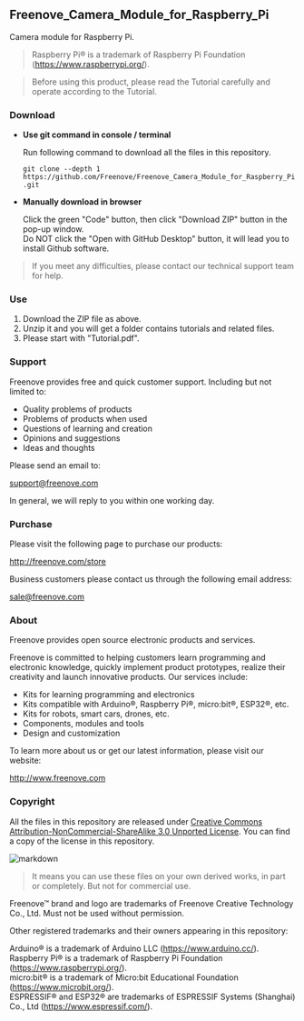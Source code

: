 ## Freenove_Camera_Module_for_Raspberry_Pi

Camera module for Raspberry Pi.

> Raspberry Pi® is a trademark of Raspberry Pi Foundation (https://www.raspberrypi.org/). 

> Before using this product, please read the Tutorial carefully and operate according to the Tutorial.

### Download

* **Use git command in console / terminal**

    Run following command to download all the files in this repository.

    `git clone --depth 1 https://github.com/Freenove/Freenove_Camera_Module_for_Raspberry_Pi.git`

* **Manually download in browser**

    Click the green "Code" button, then click "Download ZIP" button in the pop-up window.  
    Do NOT click the "Open with GitHub Desktop" button, it will lead you to install Github software.

> If you meet any difficulties, please contact our technical support team for help.


### Use

1. Download the ZIP file as above.
2. Unzip it and you will get a folder contains tutorials and related files.
3. Please start with "Tutorial.pdf".

### Support

Freenove provides free and quick customer support. Including but not limited to:

* Quality problems of products
* Problems of products when used
* Questions of learning and creation
* Opinions and suggestions
* Ideas and thoughts

Please send an email to:

[support@freenove.com](mailto:support@freenove.com)

In general, we will reply to you within one working day.

### Purchase

Please visit the following page to purchase our products:

http://freenove.com/store

Business customers please contact us through the following email address:

[sale@freenove.com](mailto:sale@freenove.com)

### About

Freenove provides open source electronic products and services.

Freenove is committed to helping customers learn programming and electronic knowledge, quickly implement product prototypes, realize their creativity and launch innovative products. Our services include:

* Kits for learning programming and electronics
* Kits compatible with Arduino®, Raspberry Pi®, micro:bit®, ESP32®, etc.
* Kits for robots, smart cars, drones, etc.
* Components, modules and tools
* Design and customization

To learn more about us or get our latest information, please visit our website:

http://www.freenove.com

### Copyright

All the files in this repository are released under [Creative Commons Attribution-NonCommercial-ShareAlike 3.0 Unported License](http://creativecommons.org/licenses/by-nc-sa/3.0/). You can find a copy of the license in this repository.

![markdown](https://i.creativecommons.org/l/by-nc-sa/3.0/88x31.png)

> It means you can use these files on your own derived works, in part or completely. But not for commercial use.

Freenove™ brand and logo are trademarks of Freenove Creative Technology Co., Ltd. Must not be used without permission.

Other registered trademarks and their owners appearing in this repository:

Arduino® is a trademark of Arduino LLC (https://www.arduino.cc/).  
Raspberry Pi® is a trademark of Raspberry Pi Foundation (https://www.raspberrypi.org/).  
micro:bit® is a trademark of Micro:bit Educational Foundation (https://www.microbit.org/).  
ESPRESSIF® and ESP32® are trademarks of ESPRESSIF Systems (Shanghai) Co., Ltd (https://www.espressif.com/).
